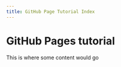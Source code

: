 ```yaml
---
title: GitHub Page Tutorial Index
---
```


# GitHub Pages tutorial

This is where some content would go

